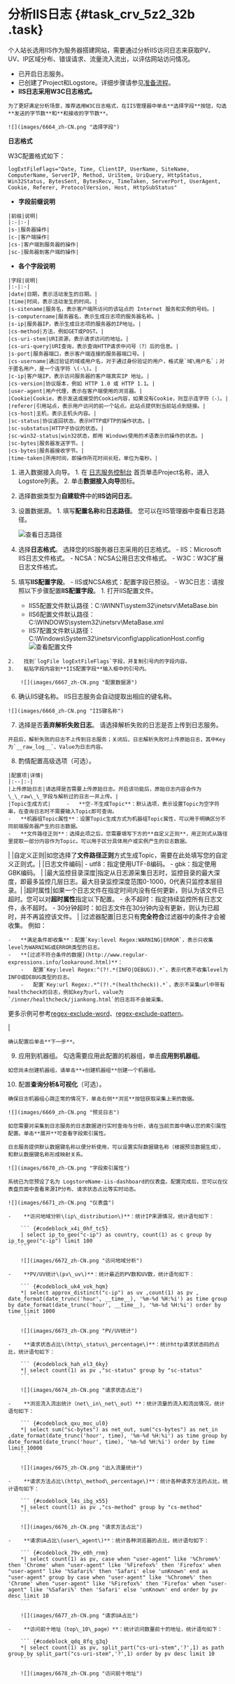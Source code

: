# 分析IIS日志 {#task_crv_5z2_32b .task}

个人站长选用IIS作为服务器搭建网站，需要通过分析IIS访问日志来获取PV、UV、IP区域分布、错误请求、流量流入流出，以评估网站访问情况。

-   已开启日志服务。
-   已创建了Project和Logstore。详细步骤请参见[准备流程](../intl.zh-CN/用户指南/准备工作/准备流程.md)。
-    **IIS日志采用W3C日志格式。** 

    为了更好满足分析场景，推荐选用W3C日志格式，在IIS管理器中单击**选择字段**按钮，勾选**发送的字节数**和**和接收的字节数**。

    ![](images/6664_zh-CN.png "选择字段")


 **日志格式** 

W3C配置格式如下：

``` {#codeblock_n99_v27_419}
logExtFileFlags="Date, Time, ClientIP, UserName, SiteName, ComputerName, ServerIP, Method, UriStem, UriQuery, HttpStatus, Win32Status, BytesSent, BytesRecv, TimeTaken, ServerPort, UserAgent, Cookie, Referer, ProtocolVersion, Host, HttpSubStatus"
```

-    **字段前缀说明** 

    |前缀|说明|
    |:-|:-|
    |s-|服务器操作|
    |c-|客户端操作|
    |cs-|客户端到服务器的操作|
    |sc-|服务器到客户端的操作|

-    **各个字段说明** 

    |字段|说明|
    |:-|:-|
    |date|日期，表示活动发生的日期。|
    |time|时间，表示活动发生的时间。|
    |s-sitename|服务名，表示客户端所访问的该站点的 Internet 服务和实例的号码。|
    |s-computername|服务器名，表示生成日志项的服务器名称。|
    |s-ip|服务器IP，表示生成日志项的服务器的IP地址。|
    |cs-method|​方法，例如GET或POST。|
    |cs-uri-stem|​URI资源，表示请求访问的地址。|
    |cs-uri-query|URI查询，表示查询HTTP请求中问号（?）后的信息。|
    |s-port|服务器端口，表示客户端连接的服务器端口号。|
    |cs-username|通过验证的域或用户名，对于通过身份验证的用户，格式是`域\用户名`；对于匿名用户，是一个连字符 \(-\)。|
    |c-ip|客户端IP，表示访问服务器的客户端真实IP 地址。|
    |cs-version|协议版本，例如 HTTP 1.0 或 HTTP 1.1。|
    |user-agent|用户代理，表示在客户端使用的浏览器。|
    |Cookie|Cookie，表示发送或接受的Cookie内容，如果没有Cookie，则显示连字符（-）。|
    |referer|引用站点，表示用户访问的前一个站点。此站点提供到当前站点到链接。|
    |cs-host|主机，表示主机头内容。|
    |sc-status|​协议返回状态，表示HTTP或FTP的操作状态。|
    |sc-substatus|HTTP子协议的状态。|
    |sc-win32-status|​win32状态，即用 Windows使用的术语表示的操作的状态。|
    |sc-bytes|​服务器发送字节。|
    |cs-bytes|​服务器接收字节。|
    |time-taken|​所用时间，即操作所花时间长短，单位为毫秒。|


1.   进入数据接入向导。 
    1.   在 [日志服务控制台](https://sls.console.aliyun.com)  首页单击Project名称，进入Logstore列表。 
    2.   单击**数据接入向导**图标。 
2.   选择数据类型为**自建软件**中的**IIS访问日志**。 
3.   设置数据源。 
    1.   填写**配置名称**和**日志路径**。 您可以在IIS管理器中查看日志路径。

        ![](images/6665_zh-CN.png "查看日志路径")

4.   选择**日志格式**。 选择您的IIS服务器日志采用的日志格式。
    -    IIS：Microsoft IIS日志文件格式。
    -    NCSA：NCSA公用日志文件格式。
    -    W3C：W3C扩展日志文件格式。
5.   填写**IIS配置字段**。 
    -   IIS或NCSA格式：配置字段已预设。
    -   W3C日志：请按照以下步骤配置**IIS配置字段**。
    1.   打开IIS配置文件。 

        -   IIS5配置文件默认路径：C:\\WINNT\\system32\\inetsrv\\MetaBase.bin 
        -   IIS6配置文件默认路径：C:\\WINDOWS\\system32\\inetsrv\\MetaBase.xml 
        -   IIS7配置文件默认路径：C:\\Windows\\System32\\inetsrv\\config\\applicationHost.config 
        ![](images/6666_zh-CN.png "查看配置文件")

    2.   找到`logFile logExtFileFlags`字段，并复制引号内的字段内容。 
    3.   粘贴字段内容到**IIS配置字段**输入框中的引号内。 

        ![](images/6667_zh-CN.png "配置数据源")

6.   确认IIS键名称。 IIS日志服务会自动提取出相应的键名称。

    ![](images/6668_zh-CN.png "IIS键名称")

7.   选择是否**丢弃解析失败日志**。 请选择解析失败的日志是否上传到日志服务。

    开启后，解析失败的日志不上传到日志服务；关闭后，日志解析失败时上传原始日志，其中Key为`__raw_log__`、Value为日志内容。

8.   酌情配置高级选项（可选）。 

    |配置项|详情|
    |:--|:-|
    |上传原始日志|请选择是否需要上传原始日志。开启该功能后，原始日志内容会作为\_\_raw\_\_字段与解析过的日志一并上传。|
    |Topic生成方式|     -   **空-不生成Topic**：默认选项，表示设置Topic为空字符串，在查询日志时不需要输入Topic即可查询。
    -   **机器组Topic属性**：设置Topic生成方式为机器组Topic属性，可以用于明确区分不同前端服务器产生的日志数据。
    -   **文件路径正则**：选择此项之后，您需要填写下方的**自定义正则**，用正则式从路径里提取一部分内容作为Topic。可以用于区分具体用户或实例产生的日志数据。
 |
    |自定义正则|如您选择了**文件路径正则**方式生成Topic，需要在此处填写您的自定义正则式。|
    |日志文件编码|     -   utf8：指定使用UTF-8编码。
    -   gbk：指定使用GBK编码。
 |
    |最大监控目录深度|指定从日志源采集日志时，监控目录的最大深度，即最多监控几层日志。最大目录监控深度范围0-1000，0代表只监控本层目录。|
    |超时属性|如果一个日志文件在指定时间内没有任何更新，则认为该文件已超时。您可以对**超时属性**指定以下配置。     -   永不超时：指定持续监控所有日志文件，永不超时。
    -   30分钟超时：如日志文件在30分钟内没有更新，则认为已超时，并不再监控该文件。
 |
    |过滤器配置|日志只有**完全符合**过滤器中的条件才会被收集。 例如：

    -   **满足条件即收集**：配置`Key:level Regex:WARNING|ERROR`，表示只收集level为WARNING或ERROR类型的日志。
    -   **[过滤不符合条件的数据](http://www.regular-expressions.info/lookaround.html)**：
        -   配置`Key:level Regex:^(?!.*(INFO|DEBUG)).*`，表示代表不收集level为INFO或DEBUG类型的日志。
        -   配置`Key:url Regex:.*^(?!.*(healthcheck)).*`，表示不采集url中带有healthcheck的日志，例如key为url，value为`/inner/healthcheck/jiankong.html`的日志将不会被采集。
更多示例可参考[regex-exclude-word](https://stackoverflow.com/questions/2404010/match-everything-except-for-specified-strings)、[regex-exclude-pattern](https://stackoverflow.com/questions/2078915/a-regular-expression-to-exclude-a-word-string)。

 |

    确认配置后单击**下一步**。

9.   应用到机器组。 勾选需要应用此配置的机器组，单击**应用到机器组**。

    如您尚未创建机器组，请单击**+创建机器组**创建一个机器组。

10.  配置**查询分析&可视化**（可选）。 

    确保日志机器组心跳正常的情况下，单击右侧**浏览**按钮获取采集上来的数据。

    ![](images/6669_zh-CN.png "预览日志")

    如您需要对采集到日志服务的日志数据进行实时查询与分析，请在当前页面中确认您的索引属性配置。单击**展开**可查看字段索引属性。

    日志服务提供默认数据键名称以便分析使用，可以设置实际数据键名称（根据预览数据生成），和默认数据键名称形成映射关系。

    ![](images/6670_zh-CN.png "字段索引属性")

    系统已为您预设了名为 LogstoreName-iis-dashboard的仪表盘。配置完成后，您可以在仪表盘页面中查看来源IP分布、请求状态占比等实时动态。

    ![](images/6671_zh-CN.png "仪表盘")

    -    **访问地域分析\(ip\_distribution\)**：统计IP来源情况，统计语句如下：

        ``` {#codeblock_x4i_0hf_tc5}
        | select ip_to_geo("c-ip") as country, count(1) as c group by ip_to_geo("c-ip") limit 100
        ```

        ![](images/6672_zh-CN.png "访问地域分析")

    -    **PV/UV统计\(pv\_uv\)**：统计最近的PV数和UV数，统计语句如下：

        ``` {#codeblock_uk4_vok_hqm}
        *| select approx_distinct("c-ip") as uv ,count(1) as pv , date_format(date_trunc('hour', __time__), '%m-%d %H:%i') as time group by date_format(date_trunc('hour', __time__), '%m-%d %H:%i') order by time limit 1000
        ```

        ![](images/6673_zh-CN.png "PV/UV统计")

    -    **请求状态占比\(http\_status\_percentage\)**：统计http请求状态码的占比，统计语句如下：

        ``` {#codeblock_hah_el3_6ky}
        *| select count(1) as pv ,"sc-status" group by "sc-status"
        ```

        ![](images/6674_zh-CN.png "请求状态占比")

    -    **浏览流入流出统计（net\_in\_net\_out）**：统计流量的流入和流出情况，统计语句如下：

        ``` {#codeblock_qxu_moc_ul0}
        *| select sum("sc-bytes") as net_out, sum("cs-bytes") as net_in ,date_format(date_trunc('hour', time), '%m-%d %H:%i') as time group by date_format(date_trunc('hour', time), '%m-%d %H:%i') order by time limit 10000
        ```

        ![](images/6675_zh-CN.png "出入流量统计")

    -    **请求方法占比\(http\_method\_percentage\)**：统计各种请求方法的占比，统计语句如下：

        ``` {#codeblock_l4s_ibg_x55}
        *| select count(1) as pv ,"cs-method" group by "cs-method"
        ```

        ![](images/6676_zh-CN.png "请求方法占比")

    -    **请求UA占比\(user\_agent\)**：统计各种浏览器的占比，统计语句如下：

        ``` {#codeblock_79v_e0h_rnm}
        *| select count(1) as pv, case when "user-agent" like '%Chrome%' then 'Chrome' when "user-agent" like '%Firefox%' then 'Firefox' when "user-agent" like '%Safari%' then 'Safari' else 'unKnown' end as "user-agent" group by case when "user-agent" like '%Chrome%' then 'Chrome' when "user-agent" like '%Firefox%' then 'Firefox' when "user-agent" like '%Safari%' then 'Safari' else 'unKnown' end order by pv desc limit 10
        ```

        ![](images/6677_zh-CN.png "请求UA占比")

    -    **访问前十地址（top\_10\_page）**：统计访问数量前十的地址，统计语句如下：

        ``` {#codeblock_qdq_8fq_g3q}
        *| select count(1) as pv, split_part("cs-uri-stem",'?',1) as path group by split_part("cs-uri-stem",'?',1) order by pv desc limit 10
        ```

        ![](images/6678_zh-CN.png "访问前十地址")


